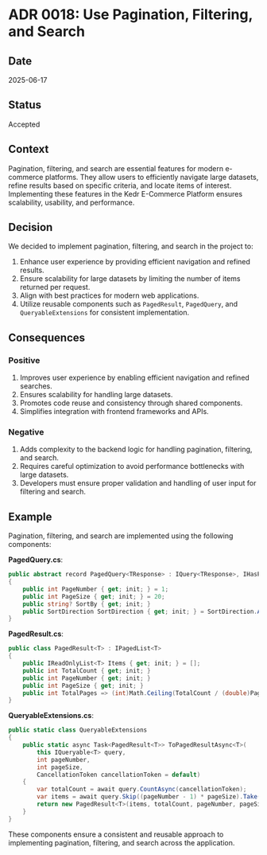 # ADR 0018: Use Pagination, Filtering, and Search

## Date
2025-06-17

## Status
Accepted

## Context
Pagination, filtering, and search are essential features for modern e-commerce platforms. They allow users to efficiently navigate large datasets, refine results based on specific criteria, and locate items of interest. Implementing these features in the Kedr E-Commerce Platform ensures scalability, usability, and performance.

## Decision
We decided to implement pagination, filtering, and search in the project to:

1. Enhance user experience by providing efficient navigation and refined results.
2. Ensure scalability for large datasets by limiting the number of items returned per request.
3. Align with best practices for modern web applications.
4. Utilize reusable components such as `PagedResult`, `PagedQuery`, and `QueryableExtensions` for consistent implementation.

## Consequences
### Positive
1. Improves user experience by enabling efficient navigation and refined searches.
2. Ensures scalability for handling large datasets.
3. Promotes code reuse and consistency through shared components.
4. Simplifies integration with frontend frameworks and APIs.

### Negative
1. Adds complexity to the backend logic for handling pagination, filtering, and search.
2. Requires careful optimization to avoid performance bottlenecks with large datasets.
3. Developers must ensure proper validation and handling of user input for filtering and search.

## Example
Pagination, filtering, and search are implemented using the following components:

**PagedQuery.cs**:
```csharp
public abstract record PagedQuery<TResponse> : IQuery<TResponse>, IHasPagination
{
    public int PageNumber { get; init; } = 1;
    public int PageSize { get; init; } = 20;
    public string? SortBy { get; init; }
    public SortDirection SortDirection { get; init; } = SortDirection.Asc;
}
```

**PagedResult.cs**:
```csharp
public class PagedResult<T> : IPagedList<T>
{
    public IReadOnlyList<T> Items { get; init; } = [];
    public int TotalCount { get; init; }
    public int PageNumber { get; init; }
    public int PageSize { get; init; }
    public int TotalPages => (int)Math.Ceiling(TotalCount / (double)PageSize);
}
```

**QueryableExtensions.cs**:
```csharp
public static class QueryableExtensions
{
    public static async Task<PagedResult<T>> ToPagedResultAsync<T>(
        this IQueryable<T> query,
        int pageNumber,
        int pageSize,
        CancellationToken cancellationToken = default)
    {
        var totalCount = await query.CountAsync(cancellationToken);
        var items = await query.Skip((pageNumber - 1) * pageSize).Take(pageSize).ToListAsync(cancellationToken);
        return new PagedResult<T>(items, totalCount, pageNumber, pageSize);
    }
}
```

These components ensure a consistent and reusable approach to implementing pagination, filtering, and search across the application.
